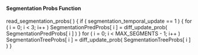 #### Segmentation Probs Function

<div class="syntax">
read_segmentation_probs( ) {
    if ( segmentation_temporal_update == 1 ) {
        for ( i = 0; i < 3; i++ )
            SegmentationPredProbs[ i ] = diff_update_prob( SegmentationPredProbs[ i ] )
    }
    for ( i = 0; i < MAX_SEGMENTS - 1; i++ )
        SegmentationTreeProbs[ i ] = diff_update_prob( SegmentationTreeProbs[ i ] )
}
</div>
